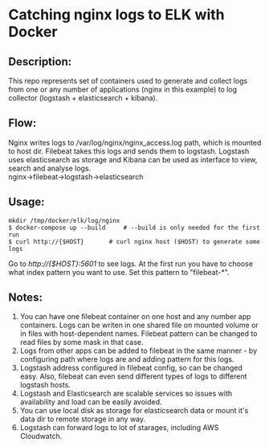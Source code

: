 # Catching nginx logs to ELK with Docker

## Description:
This repo represents set of containers used to generate and collect logs from one or any number of applications (nginx in this example) to log collector (logstash + elasticsearch + kibana).

## Flow:
Nginx writes logs to /var/log/nginx/nginx_access.log path, which is mounted to host dir. Filebeat takes this logs and sends them to logstash. Logstash uses elasticsearch as storage and Kibana can be used as interface to view, search and analyse logs.\
nginx->filebeat->logstash->elasticsearch

## Usage:
```
mkdir /tmp/docker/elk/log/nginx
$ docker-compose up --build 	# --build is only needed for the first run
$ curl http://{$HOST}		# curl nginx host ($HOST) to generate some logs
```
Go to _http://{$HOST}:5601_ to see logs. At the first run you have to choose what index pattern you want to use. Set this pattern to "filebeat-*".

## Notes:
1. You can have one filebeat container on one host and any number app containers. Logs can be writen in one shared file on mounted volume or in files with host-dependent names. Filebeat pattern can be changed to read files by some mask in that case.
2. Logs from other apps can be added to filebeat in the same manner - by configuring path where logs are and adding pattern for this logs.
3. Logstash address configured in filebeat config, so can be changed easy. Also, filebeat can even send different types of logs to different logstash hosts.
4. Logstash and Elasticsearch are scalable services so issues with availability and load can be easily avoided.
5. You can use local disk as storage for elasticsearch data or mount it's data dir to remote storage in any way.
6. Logstash can forward logs to lot of starages, including AWS Cloudwatch. 


